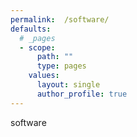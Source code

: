 ```yaml
---
permalink:  /software/
defaults:
  # _pages
  - scope:
      path: ""
      type: pages
    values:
      layout: single
      author_profile: true
---
```


software
